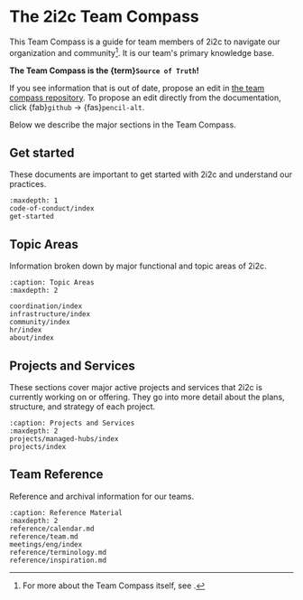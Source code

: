 # The 2i2c Team Compass

This Team Compass is a guide for team members of 2i2c to navigate our organization and community[^team-compass].
It is our team's primary knowledge base.

**The Team Compass is the {term}`Source of Truth`!**

If you see information that is out of date, propose an edit in [the team compass repository](https://github.com/2i2c-org/team-compass).
To propose an edit directly from the documentation, click {fab}`github` -> {fas}`pencil-alt`.

[^team-compass]: For more about the Team Compass itself, see [](about/team-compass.md).

Below we describe the major sections in the Team Compass.

## Get started

These documents are important to get started with 2i2c and understand our practices.

```{toctree}
:maxdepth: 1
code-of-conduct/index
get-started
```

## Topic Areas

Information broken down by major functional and topic areas of 2i2c.

```{toctree}
:caption: Topic Areas
:maxdepth: 2

coordination/index
infrastructure/index
community/index
hr/index
about/index
```

## Projects and Services

These sections cover major active projects and services that 2i2c is currently working on or offering.
They go into more detail about the plans, structure, and strategy of each project.

```{toctree}
:caption: Projects and Services
:maxdepth: 2
projects/managed-hubs/index
projects/index
```

## Team Reference

Reference and archival information for our teams.

```{toctree}
:caption: Reference Material
:maxdepth: 2
reference/calendar.md
reference/team.md
meetings/eng/index
reference/terminology.md
reference/inspiration.md
```
